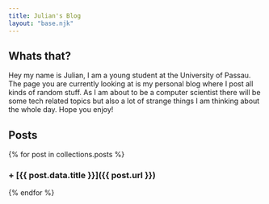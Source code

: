 ```yaml
---
title: Julian's Blog
layout: "base.njk"
---
```


## Whats that?

Hey my name is Julian, I am a young student at the University of Passau. The page you are currently looking at is my personal blog where I post all kinds of random stuff. As I am about to be a computer scientist there will be some tech related topics but also a lot of strange things I am thinking about the whole day. Hope you enjoy!

## Posts

{% for post in collections.posts %}

### + [{{ post.data.title }}]({{ post.url }})

{% endfor %}